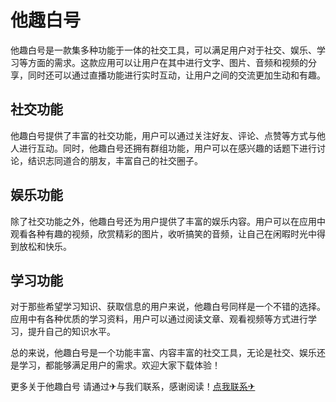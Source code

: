 # 他趣白号

他趣白号是一款集多种功能于一体的社交工具，可以满足用户对于社交、娱乐、学习等方面的需求。这款应用可以让用户在其中进行文字、图片、音频和视频的分享，同时还可以通过直播功能进行实时互动，让用户之间的交流更加生动和有趣。

## 社交功能

他趣白号提供了丰富的社交功能，用户可以通过关注好友、评论、点赞等方式与他人进行互动。同时，他趣白号还拥有群组功能，用户可以在感兴趣的话题下进行讨论，结识志同道合的朋友，丰富自己的社交圈子。

## 娱乐功能

除了社交功能之外，他趣白号还为用户提供了丰富的娱乐内容。用户可以在应用中观看各种有趣的视频，欣赏精彩的图片，收听搞笑的音频，让自己在闲暇时光中得到放松和快乐。

## 学习功能

对于那些希望学习知识、获取信息的用户来说，他趣白号同样是一个不错的选择。应用中有各种优质的学习资料，用户可以通过阅读文章、观看视频等方式进行学习，提升自己的知识水平。

总的来说，他趣白号是一个功能丰富、内容丰富的社交工具，无论是社交、娱乐还是学习，都能够满足用户的需求。欢迎大家下载体验！

更多关于他趣白号 请通过✈与我们联系，感谢阅读！[点我联系✈](https://ai.k02.cc)